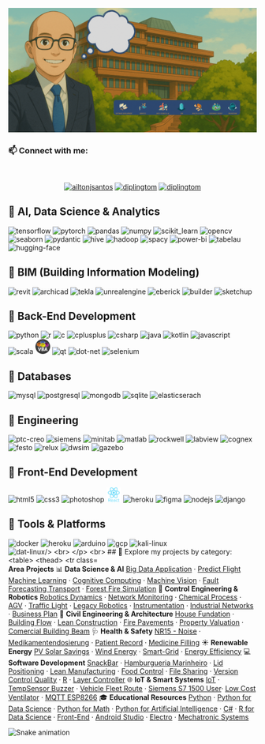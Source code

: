 ![Development and Automation](https://github.com/ailton-santos/ailton-santos/blob/main/Head_Profile.gif)
<h3 align="left"> 📫 Connect with me:</h3>
<br>
<p align="center">
<a href="https://linkedin.com/in/ailtonjsantos" target="blank"><img align="center" src="https://upload.wikimedia.org/wikipedia/commons/c/ca/LinkedIn_logo_initials.png" alt="ailtonjsantos" height="40" width="40" /></a>
<a href="https://bilds.com/ailtonsantos" target="blank"><img align="center" src="https://altoqi-dev-bilds.s3.amazonaws.com/1669739198423-5ae59399-917f-4b2b-a46d-a181176da1eb.jpeg" alt="diplingtom" height="40" width="40" /></a>
<a href="https://www.xing.com/profile/Ailton_DosSantos7" target="blank"><img align="center" src="https://upload.wikimedia.org/wikipedia/fr/d/d2/Xing_logo.png" alt="diplingtom" height="40" width="40" /></a>
</p>

## 🔹 AI, Data Science & Analytics
<p align="left">
  <img src="https://cdn.jsdelivr.net/gh/devicons/devicon/icons/tensorflow/tensorflow-original.svg" height="30" alt="tensorflow"/>
  <img src="https://cdn.jsdelivr.net/gh/devicons/devicon/icons/pytorch/pytorch-original.svg" height="30" alt="pytorch"/>
  <img src="https://cdn.jsdelivr.net/gh/devicons/devicon/icons/pandas/pandas-original.svg" height="30" alt="pandas"/>
  <img src="https://cdn.jsdelivr.net/gh/devicons/devicon/icons/numpy/numpy-original.svg" height="30" alt="numpy"/>
  <img src="https://upload.wikimedia.org/wikipedia/commons/0/05/Scikit_learn_logo_small.svg" alt="scikit_learn" height="30"/>
  <img src="https://cdn.jsdelivr.net/gh/devicons/devicon/icons/opencv/opencv-original.svg" height="30" alt="opencv"/>
  <img src="https://seaborn.pydata.org/_images/logo-mark-lightbg.svg" alt="seaborn" height="30"/>
  <img src="https://avatars.githubusercontent.com/u/110818415?s=200&v=4" alt="pydantic" height="30"/>
  <img src="https://www.vectorlogo.zone/logos/apache_hive/apache_hive-icon.svg" alt="hive" width="40" height="40"/>
  <img src="https://images.icon-icons.com/2699/PNG/512/apache_hadoop_logo_icon_169586.png" alt="hadoop" width="40" height="40"/>
  <img src="https://upload.wikimedia.org/wikipedia/commons/8/88/SpaCy_logo.svg" alt="spacy" height="30"/>
  <img src="https://upload.wikimedia.org/wikipedia/en/2/20/Power_BI_logo.svg" alt="power-bi" height="30"/>
  <img src="https://upload.wikimedia.org/wikipedia/en/0/06/Tableau_logo.svg" alt="tabelau" height="30"/>
  <img src="https://upload.wikimedia.org/wikipedia/commons/d/d6/Hf-logo-with-title.svg" alt="hugging-face" height="30"/>
</p>

## 🔹 BIM (Building Information Modeling)
<p align="left">
  
  <img src="https://brandlogos.net/wp-content/uploads/2022/09/autodesk_revit-logo_brandlogos.net_4hpe4-512x512.png" height="30" alt="revit"/>
  <img src="https://graphisoft.com/content/uploads/2024/08/Archicad-launch-icon.png" height="30" alt="archicad"/>
  <img src="https://upload.wikimedia.org/wikipedia/commons/9/9e/Tekla-logo.svg" height="30" alt="tekla" height="30">
  <img src="https://upload.wikimedia.org/wikipedia/commons/d/da/Unreal_Engine_Logo.svg" height="30" alt="unrealengine"/>
  <img src="https://loja.altoqi.com.br/media/catalog/product/cache/c73e408f05519e5aaf6cb5b3172fd42f/i/m/image_104.jpg" height="30" alt="eberick"/>
  <img src="https://loja.altoqi.com.br/media/catalog/product/cache/c73e408f05519e5aaf6cb5b3172fd42f/l/o/logo_builder_1.png" height="30" alt="builder"/>
  <img src="https://upload.wikimedia.org/wikipedia/commons/4/4e/SketchUp_Logo_2020.svg" height="30" alt="sketchup"/>
  
</p>

## 🔹 Back-End Development

<p align="left">
  <img src="https://cdn.jsdelivr.net/gh/devicons/devicon/icons/python/python-original.svg" height="30" alt="python"/>
  <img src="https://upload.wikimedia.org/wikipedia/commons/1/1b/R_logo.svg" height="30" alt="r"/>
  <img src="https://cdn.jsdelivr.net/gh/devicons/devicon/icons/c/c-original.svg" height="30" alt="c"/>
  <img src="https://cdn.jsdelivr.net/gh/devicons/devicon/icons/cplusplus/cplusplus-original.svg" height="30" alt="cplusplus"/>
  <img src="https://cdn.jsdelivr.net/gh/devicons/devicon/icons/csharp/csharp-original.svg" height="30" alt="csharp"/>
  <img src="https://cdn.jsdelivr.net/gh/devicons/devicon/icons/java/java-original.svg" height="30" alt="java"/>
  <img src="https://cdn.jsdelivr.net/gh/devicons/devicon/icons/kotlin/kotlin-original.svg" height="30" alt="kotlin"/>
  <img src="https://cdn.jsdelivr.net/gh/devicons/devicon/icons/javascript/javascript-original.svg" height="30" alt="javascript"/>
  <img src="https://upload.wikimedia.org/wikipedia/commons/3/39/Scala-full-color.svg" alt="scala" height="30"/>
  <img src="https://raw.githubusercontent.com/serkonda7/vscode-vba/ffe259b187156bba52a5c0d65e431975eda38e57/images/icon.png" alt="vba" width="30" height="30"/>
  <img src="https://cdn.jsdelivr.net/gh/devicons/devicon/icons/qt/qt-original.svg" height="30" alt="qt"/>
  <img src="https://upload.wikimedia.org/wikipedia/commons/thumb/7/7d/Microsoft_.NET_logo.svg/456px-Microsoft_.NET_logo.svg.png" height="30" alt="dot-net"/>
  <img src="https://upload.wikimedia.org/wikipedia/commons/9/9f/Selenium_logo.svg" alt="selenium" height="30"/>
</p>

## 🔹 Databases
<p align="left">
  <img src="https://cdn.jsdelivr.net/gh/devicons/devicon/icons/mysql/mysql-original.svg" height="30" alt="mysql"/>
  <img src="https://cdn.jsdelivr.net/gh/devicons/devicon/icons/postgresql/postgresql-original.svg" height="30" alt="postgresql"/>
  <img src="https://cdn.jsdelivr.net/gh/devicons/devicon/icons/mongodb/mongodb-original.svg" height="30" alt="mongodb"/>
  <img src="https://cdn.jsdelivr.net/gh/devicons/devicon/icons/sqlite/sqlite-original.svg" height="30" alt="sqlite"/>
  <img src="https://upload.wikimedia.org/wikipedia/commons/f/f4/Elasticsearch_logo.svg" height="30" alt="elasticserach"/>
</p>

## 🔹 Engineering
<p align="left">
 
  <img src="https://upload.wikimedia.org/wikipedia/commons/d/df/PTC_Creo_logo.svg" alt="ptc-creo" height="30"/>
  <img src="https://downloadlynet.ir/wp-content/uploads/2024/03/Siemens-Simatic-TIA.png" height="30" alt="siemens"/>
  <img src="https://upload.wikimedia.org/wikipedia/commons/d/d2/Minitab_Logo.svg" alt="minitab" height="30"/>
  <img src="https://upload.wikimedia.org/wikipedia/commons/2/21/Matlab_Logo.png" alt="matlab" height="30"/>
  <img src="https://upload.wikimedia.org/wikipedia/commons/6/63/RSLogix.svg" height="30" alt="rockwell"/>
  <img src="https://ni.scene7.com/is/image/ni/LabVIEW_152x116?$ni-icon-pm$" height="30" alt="labview"/>
  <img src="https://www.cognex.com/library/media/resources/videos/vision-systems/auto-tune---food-and-beverage-industry.jpg?h=542&w=962&la=it-IT&hash=99019B940370EC1AA7A978FC06CA02A5" weight="30" height="30"  alt="cognex"/>
  <img src="https://i.ytimg.com/vi/jJjngIQycZk/maxresdefault.jpg" height="30" alt="festo"/>
  <img src="https://relux.com/web/image/1370874-30028f65/rd1.png" alt="relux" height="30"/>
  <img src="https://dwsim.org/wp-content/uploads/2021/02/DWSIM_logo_with_name_NoSim.png" alt="dwsim" height="30"/>
  <img src="https://classic.gazebosim.org/assets/logos/gazebo_icon_pos-76b768ca51b0c24a5e5ddeb5a844baf3a3efc83e42affae355ed6ce9326707e4.svg" alt="gazebo" alt="gazebo" height="30"/>
   
</p>

## 🔹 Front-End Development
<p align="left">
  <img src="https://cdn.jsdelivr.net/gh/devicons/devicon/icons/html5/html5-original.svg" height="30" alt="html5"/>
  <img src="https://cdn.jsdelivr.net/gh/devicons/devicon/icons/css3/css3-original.svg" height="30" alt="css3"/>
  <img src="https://upload.wikimedia.org/wikipedia/commons/a/af/Adobe_Photoshop_CC_icon.svg" alt="photoshop" width="30" height="30"/>
  <img src="https://raw.githubusercontent.com/devicons/devicon/master/icons/react/react-original-wordmark.svg" alt="react" height="30"/>
  <img src="https://www.vectorlogo.zone/logos/heroku/heroku-icon.svg" alt="heroku" width="30" height="30"/>
  <img src="https://www.vectorlogo.zone/logos/figma/figma-icon.svg" alt="figma" width="30" height="30"/>
  <img src="https://upload.wikimedia.org/wikipedia/commons/d/d9/Node.js_logo.svg" alt="nodejs" height="30"/>
  <img src="https://cdn.jsdelivr.net/gh/devicons/devicon/icons/django/django-plain.svg" height="30" alt="django"/>
</p>

## 🔹 Tools & Platforms
<p align="left">
  <img src="https://cdn.jsdelivr.net/gh/devicons/devicon/icons/docker/docker-original.svg" height="30" alt="docker"/>
  <img src="https://cdn.jsdelivr.net/gh/devicons/devicon/icons/heroku/heroku-original.svg" height="30" alt="heroku"/>
  <img src="https://cdn.worldvectorlogo.com/logos/arduino-1.svg" alt="arduino" width="30" height="40"/>
  <img src="https://www.vectorlogo.zone/logos/google_cloud/google_cloud-icon.svg" alt="gcp" width="30" height="30"/>
  <img src="https://upload.wikimedia.org/wikipedia/commons/4/4b/Kali_Linux_2.0_wordmark.svg" alt="kali-linux" width="30" height="30"/>
  <img src="https://avatars.githubusercontent.com/u/99078210?v=4" width="30" height="30" alt="dat-linux/> 
 <br>
</p>

<br>
## 📂 Explore my projects by category:

| **Area**                          | **Projects** |
|----------------------------------|--------------|
| 📊 **Data Science & AI**         | [Big Data Application](https://github.com/ailton-santos/BigDataApplication) · [Predict Flight Machine Learning](https://github.com/ailton-santos/PredictFlightML) · [Cognitive Computing](https://github.com/ailton-santos/CognitiveComputing) · [Machine Vision](https://github.com/ailton-santos/MachineVision) · [Fault Forecasting Transport](https://github.com/ailton-santos/Neural_Inline) · [Forest Fire Simulation](https://github.com/ailton-santos/Forest_Fire_Simulation) |
| 🤖 **Control Engineering & Robotics**     | [Robotics Dynamics](https://github.com/ailton-santos/Robotics-Dynamics-Control) · [Network Monitoring](https://github.com/ailton-santos/Network_Ids) · [Chemical Process](https://github.com/ailton-santos/Process_Control) · [AGV](https://github.com/ailton-santos/AGVPlan) · [Traffic Light](https://github.com/ailton-santos/TrafficLight) · [Legacy Robotics](https://github.com/ailton-santos/LegacyRoboticSystems) · [Instrumentation](https://github.com/ailton-santos/InstrumentationControl) · [Industrial Networks](https://github.com/ailton-santos/IndustrialNetworks) · [Business Plan](https://github.com/ailton-santos/BPManEletrica) |
| 🧱 **Civil Engineering & Architecture**   | [House Fundation](https://github.com/ailton-santos/Fundation80m2) · [Building Flow](https://github.com/ailton-santos/BuildingFlow) · [Lean Construction](https://github.com/ailton-santos/leanconstruction) · [Fire Pavements](https://github.com/ailton-santos/FirePavements) · [Property Valuation](https://github.com/ailton-santos/PropertyValuation) · [Comercial Building Beam](https://github.com/ailton-santos/Analysis_Efforts) |
| 🩺 **Health & Safety**| [NR15 - Noise](https://github.com/ailton-santos/Noise_NR15) · [Medikamentendosierung](https://github.com/ailton-santos/Medikamentendosierung) · [Patient Record](https://github.com/ailton-santos/NeuralNetworks_PatientRec) · [Medicine Filling](https://github.com/ailton-santos/MedFilling) |
| ☀️ **Renewable Energy**         | [PV Solar Savings](https://github.com/ailton-santos/PVSolarSavings) · [Wind Energy](https://github.com/ailton-santos/WindEnergy) · [Smart-Grid](https://github.com/ailton-santos/SmartGrid)  · [Energy Efficiency](https://github.com/ailton-santos/EnergyEfficiency) |
| 💻 **Software Development**      | [SnackBar](https://github.com/ailton-santos/SnackBar) · [Hamburgueria Marinheiro](https://github.com/ailton-santos/Hamburgueria_Matinheirov1)  · [Lid Positioning](https://github.com/ailton-santos/LidPositioning) · [Lean Manufacturing](https://github.com/ailton-santos/leanmanufacturing) · [Food Control](https://github.com/ailton-santos/FoodControl) · [File Sharing](https://github.com/ailton-santos/File_Sharing) · [Version Control Quality](https://github.com/ailton-santos/QualiVerControl) · [R](https://github.com/ailton-santos/RStatistic) · [Layer Controller](https://github.com/ailton-santos/Layer-Controller) |
| 🌐 **IoT & Smart Systems**       | [IoT](https://github.com/ailton-santos/IoT) · [TempSensor Buzzer](https://github.com/ailton-santos/TempSensorBuzzer) · [Vehicle Fleet Route](https://github.com/ailton-santos/Vehicle-Fleet-Route) · [Siemens S7 1500 User](https://github.com/ailton-santos/S7_1500User)· [Low Cost Ventilator](https://github.com/ailton-santos/LC_Ventilator) · [MQTT ESP8266](https://github.com/ailton-santos/MQTT_ESP8266)   |
| 🎓 **Educational Resources**     | [Python](https://github.com/ailton-santos/Python_I) · [Python for Data Science](https://github.com/ailton-santos/Python_DataScience) · [Python for Math](https://github.com/ailton-santos/Python_Math) · [Python for Artificial Intelligence](https://github.com/ailton-santos/Python_AI) · [C#](https://github.com/ailton-santos/CSharp_POO) ·  [R for Data Science](https://github.com/ailton-santos/R.DataScience) · [Front-End](https://github.com/ailton-santos/Front_End_Fundamentals) · [Android Studio](https://github.com/ailton-santos/AndroidStudio_JavaClasses) · [Electro](https://github.com/ailton-santos/PBLElectro) · [Mechatronic Systems](https://github.com/ailton-santos/MechatrProjects) |


![Snake animation](https://github.com/ailton-santos/ailton-santos/blob/output/github-contribution-grid-snake.svg)

